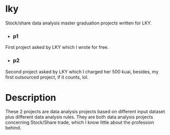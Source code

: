 # lky
Stock/share data analysis master graduation projects written for LKY.   
- ### p1   
First project asked by LKY which I wrote for free.
- ### p2   
Second project asked by LKY which I charged her 500 kuai, besides, my first outsourced project, if it counts, lol.   

# Description  
These 2 projects are data analysis projects based on different input dataset plus different data analysis rules. They are both data analysis projects concerning Stock/Share trade, which I know little about the profession behind.
